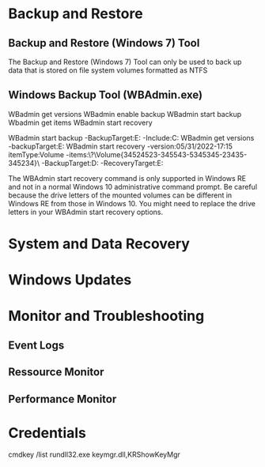 # Backup and Restore
## Backup and Restore (Windows 7) Tool
The Backup and Restore (Windows 7) Tool can only be used to back up data that is stored on file system volumes formatted as NTFS
## Windows Backup Tool (WBAdmin.exe)
WBadmin get versions
WBadmin enable backup
WBadmin start backup
Wbadmin get items
WBadmin start recovery

WBadmin start backup -BackupTarget:E: -Include:C:
WBadmin get versions -backupTarget:E:
WBadmin start recovery -version:05/31/2022-17:15 itemType:Volume -items:\\?\Volume{34524523-345543-5345345-23435-345234}\ -BackupTarget:D: -RecoveryTarget:E:

The WBAdmin start recovery command is only supported in Windows RE and not in a normal Windows 10 administrative command prompt. Be careful because the drive letters of the mounted volumes can be different in Windows RE from those in Windows 10. You might need to replace the drive letters in your WBAdmin start recovery options.

# System and Data Recovery

# Windows Updates

# Monitor and Troubleshooting
## Event Logs


## Ressource Monitor


## Performance Monitor



# Credentials
cmdkey /list
rundll32.exe keymgr.dll,KRShowKeyMgr

